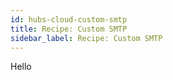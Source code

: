 ```yaml
---
id: hubs-cloud-custom-smtp
title: Recipe: Custom SMTP
sidebar_label: Recipe: Custom SMTP
---
```


Hello
